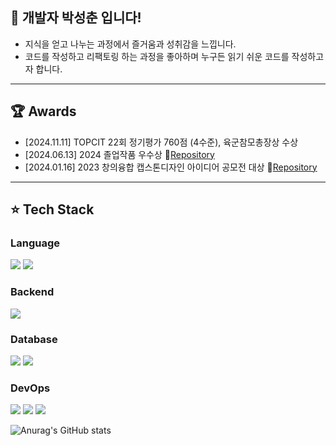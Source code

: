 ## 🌱 개발자 박성춘 입니다!
- 지식을 얻고 나누는 과정에서 즐거움과 성취감을 느낍니다. 
- 코드를 작성하고 리팩토링 하는 과정을 좋아하며 누구든 읽기 쉬운 코드를 작성하고자 합니다.
---
## 🏆 Awards
- [2024.11.11] TOPCIT 22회 정기평가 760점 (4수준), 육군참모총장상 수상
- [2024.06.13] 2024 졸업작품 우수상   🔗[Repository](https://github.com/SungchoonPark/Cs-Chatbot-server)
- [2024.01.16] 2023 창의융합 캡스톤디자인 아이디어 공모전 대상   🔗[Repository](https://github.com/SungchoonPark/fx-capstone)

---
## ⭐️ Tech Stack
### Language
<img src="https://img.shields.io/badge/java-007396?style=for-the-badge&logo=OpenJDK&logoColor=white"> <img src="https://img.shields.io/badge/JavaScript-F7DF1E?style=for-the-badge&logo=JavaScript&logoColor=white">

### Backend
<img src="https://img.shields.io/badge/springboot-6DB33F?style=for-the-badge&logo=springboot&logoColor=white">

### Database
<img src="https://img.shields.io/badge/mysql-4479A1?style=for-the-badge&logo=mysql&logoColor=white"> <img src="https://img.shields.io/badge/Redis-DC382D?style=for-the-badge&logo=Redis&logoColor=white"> 

### DevOps
<img src="https://img.shields.io/badge/docker-%230db7ed.svg?style=for-the-badge&logo=docker&logoColor=white"> <img src="https://img.shields.io/badge/Amazon%20EC2-FF9900?style=for-the-badge&logo=Amazon%20EC2&logoColor=white"> <img src="https://img.shields.io/badge/Amazon%20S3-569A31?style=for-the-badge&logo=Amazon%20S3&logoColor=white">



![Anurag's GitHub stats](https://github-readme-stats.vercel.app/api?username=SungchoonPark&show_icons=true&theme=dark)
